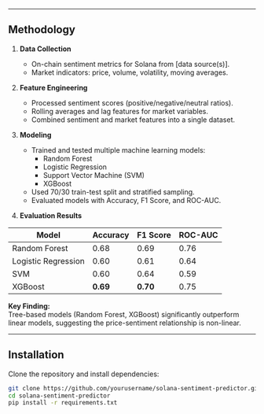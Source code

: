 
---

## Methodology

1. **Data Collection**  
   - On-chain sentiment metrics for Solana from [data source(s)].
   - Market indicators: price, volume, volatility, moving averages.

2. **Feature Engineering**  
   - Processed sentiment scores (positive/negative/neutral ratios).
   - Rolling averages and lag features for market variables.
   - Combined sentiment and market features into a single dataset.

3. **Modeling**  
   - Trained and tested multiple machine learning models:
     - Random Forest
     - Logistic Regression
     - Support Vector Machine (SVM)
     - XGBoost
   - Used 70/30 train-test split and stratified sampling.
   - Evaluated models with Accuracy, F1 Score, and ROC-AUC.

4. **Evaluation Results**

| Model               | Accuracy | F1 Score | ROC-AUC |
|---------------------|----------|----------|---------|
| Random Forest       | 0.68     | 0.69     | 0.76    |
| Logistic Regression | 0.60     | 0.61     | 0.64    |
| SVM                 | 0.60     | 0.64     | 0.59    |
| XGBoost             | **0.69** | **0.70** | 0.75    |

**Key Finding:**  
Tree-based models (Random Forest, XGBoost) significantly outperform linear models, suggesting the price-sentiment relationship is non-linear.

---

## Installation
Clone the repository and install dependencies:
```bash
git clone https://github.com/yourusername/solana-sentiment-predictor.git
cd solana-sentiment-predictor
pip install -r requirements.txt
